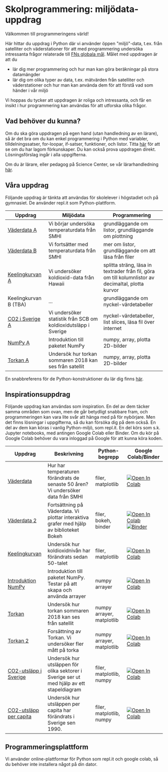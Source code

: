 # Skolprogrammering: miljödata-uppdrag

Välkommen till programmeringens värld!

Här hittar du uppdrag i Python där vi använder öppen "miljö"-data, t.ex. från satelliter och väderstationer för att med programmering undersöka intressanta frågor relaterade till [FNs globala mål](https://www.globalgoals.org). Målet med uppdragen är att du
* lär dig mer programmering och hur man kan göra beräkningar på stora datamängder
* lär dig om olika typer av data, t.ex. mätvärden från satelliter och väderstationer och hur man kan använda dem för att förstå vad som händer i vår miljö

Vi hoppas du tycker att uppdragen är roliga och intressanta, och får en insikt i hur programmering kan användas för att utforska olika frågor.

## Vad behöver du kunna?

Om du ska göra uppdragen på egen hand (utan handledning av en lärare), så är det bra om du kan enkel programmering i Python med variabler, tilldelningssatser, for-loopar, if-satser, funktioner, och listor. Titta [här](prerequisites.md) för att se om du har lagom förkunskaper. Du kan också prova uppdragen direkt. Lösningsförslag ingår i alla uppgifterna.

Om du är lärare, eller pedagog på Science Center, se vår lärarhandledning [här](handledning.md).

## Våra uppdrag

Följande uppdrag är tänkta att användas för skolelever i högstadiet och på gymnasiet. De använder repl.it som Python-plattform.

|Uppdrag|Miljödata|Programmering|
|-------|-----------|--------------|
|[Väderdata A](weatherdata/Weatherdata_A_replit.md)|Vi börjar undersöka temperaturdata från SMHI|grundläggande om listor, grundläggande om plottning|
|[Väderdata B](weatherdata/Weatherdata_B_replit.md)|Vi fortsätter med temperaturdata från SMHI|mer om listor, grundläggande om att läsa från filer|
|[Keelingkurvan A](co2/Keeling_A_replit.md)|Vi undersöker koldioxid-data från Hawaii|splitta sträng, läsa in textrader från fil, göra om till kolumnlistor av decimaltal, plotta kurvor|
|Keelingkurvan B (TBA)|...|grundläggande om nyckel-värdetabeller|
|[CO2 i Sverige A](co2_emission_sweden/co2_A_replit.md)|Vi undersöker statistik från SCB om koldioxidutsläpp i Sverige | nyckel-värdetabeller, list slices, läsa fil över internet|
|[NumPy A](numpy__intro/numpy_A_replit.md)|Introduktion till paketet NumPy | numpy, array, plotta 2D-bilder|
|[Torkan A](drought/README.md)|Undersök hur torkan sommaren 2018 kan ses från satellit| numpy, array, plotta 2D-bilder|

En snabbreferens för de Python-konstruktioner du lär dig finns [här](snabbreferens.md).

## Inspirationsuppdrag

Följande uppdrag kan användas som inspiration. En del av dem täcker samma områden som ovan, men de går betydligt snabbare fram, och programmeringen kan vara lite svår att hänga med på för nybörjare. Men det finns lösningar i uppgifterna, så du kan försöka dig på dem också. En del av dem kan köras i vanlig Python-miljö, som repl.it. En del körs som s.k. Jupyter notebooks, med antingen Google Colab eller Binder. Om du kör på Google Colab behöver du vara inloggad på Google för att kunna köra koden.

|Uppdrag|Beskrivning|Python-begrepp|Google Colab/Binder|
|-------|-----------|--------------|------------|
|[Väderdata](weatherdata/README.md)|Hur har temperaturen förändrats de senaste 50 åren? Vi undersöker data från SMHI|filer, matplotlib|[![Open In Colab](https://colab.research.google.com/assets/colab-badge.svg)](https://colab.research.google.com/github/lunduniversity/schoolprog-satellite/blob/master/exercises/weatherdata/Weatherdata.ipynb)|
|[Väderdata 2](weatherdata2/README.md)|Fortsättning på Väderdata. Vi plottar interaktiva grafer med hjälp av biblioteket Bokeh|filer, bokeh, binder|[![Open In Colab](https://colab.research.google.com/assets/colab-badge.svg)](https://colab.research.google.com/github/lunduniversity/schoolprog-satellite/blob/master/exercises/weatherdata2/weatherdata_2_matplotlib.ipynb) [![Binder](https://mybinder.org/badge_logo.svg)](https://mybinder.org/v2/gh/lunduniversity/schoolprog-satellite/master?filepath=exercises%2Fweatherdata2%2FWeatherdata_2.ipynb)|
|[Keelingkurvan](co2/README.md)|Undersök hur koldioxidnivån har förändrats sedan 50-talet|filer, matplotlib|[![Open In Colab](https://colab.research.google.com/assets/colab-badge.svg)](https://colab.research.google.com/github/lunduniversity/schoolprog-satellite/blob/master/exercises/co2/Keelingkurvan.ipynb)|
|[Introduktion NumPy](numpy_intro/README.md)|Introduktion till paketet NumPy. Testar på att skapa och använda arrayer|numpy arrayer|[![Open In Colab](https://colab.research.google.com/assets/colab-badge.svg)](https://colab.research.google.com/github/lunduniversity/schoolprog-satellite/blob/master/exercises/numpy_intro/Introduktion_NumPy.ipynb)|
|[Torkan](drought/README.md)|Undersök hur torkan sommaren 2018 kan ses från satellit|numpy arrayer, matplotlib|[![Open In Colab](https://colab.research.google.com/assets/colab-badge.svg)](https://colab.research.google.com/github/lunduniversity/schoolprog-satellite/blob/master/exercises/drought/Bokskogen.ipynb)|
|[Torkan 2](drought2/README.md)|Forsättning av Torkan. Vi undersöker fler mått på torka| numpy arrayer, matplotlib|[![Open In Colab](https://colab.research.google.com/assets/colab-badge.svg)](https://colab.research.google.com/github/lunduniversity/schoolprog-satellite/blob/master/exercises/drought2/Torkan_2.ipynb)|
|[CO2-utsläpp i Sverige](co2_emission_sweden/README.md)|Undersök hur utsläppen för olika sektorer i Sverige ser ut med hjälp av ett stapeldiagram|filer, matplotlib, numpy|[![Open In Colab](https://colab.research.google.com/assets/colab-badge.svg)](https://colab.research.google.com/github/lunduniversity/schoolprog-satellite/blob/master/exercises/co2_emission_sweden/co2_sweden.ipynb)|
|[CO2-utsläpp per capita](co2_per_capita/README.md)|Undersök hur utsläppen per capita har förändrats i Sverige sen 1990.|filer, matplotlib, numpy|[![Open In Colab](https://colab.research.google.com/assets/colab-badge.svg)](https://colab.research.google.com/github/lunduniversity/schoolprog-satellite/blob/master/exercises/co2_per_capita/co2_sweden_per_capita.ipynb)|

## Programmeringsplattform

Vi använder online-plattformar för Python som repl.it och google colab, så du behöver inte installera något på din dator.

